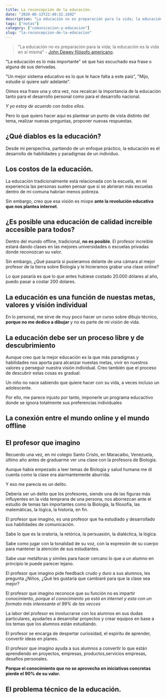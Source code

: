 ```yaml
---
title: La reconcepción de la educación.
date: "2020-06-13T22:40:32.169Z"
description: "La educación no es preparación para la vida; la educación es la vida en sí misma"
tags: ["notas"]
category: ["comunicacion-y-educacion"]
slug: "la-reconcepcion-de-la-educacion"
---
```


> "La educación no es preparación para la vida; la educación es la vida en sí misma" - [John Dewey filósofo americano](https://en.wikipedia.org/wiki/John_Dewey).

"La educación es lo más importante" sé que has escuchado esa frase o alguna de sus derivadas.

"Un mejor sistema educativo es lo que le hace falta a este país", "Mijo, estudie si quiere salir adelante".

Oímos esa frase una y otra vez, nos recalcan la importancia de la educación tanto para el desarrollo personal como para el desarrollo nacional.

_Y yo estoy de acuerdo con todos ellos._

Pero lo que quiero hacer aquí es plantear un punto de vista distinto del tema, realizar nuevas preguntas, proponer nuevas respuestas.

## ¿Qué diablos es la educación?

Desde mi perspectiva, partiendo de un enfoque práctico, la educación es el desarrollo de habilidades y paradigmas de un individuo.

## Los costos de la educación.

La educación tradicionalmente está relacionada con la escuela, en mi experiencia las personas suelen pensar que si se abrieran más escuelas dentro de mi comuna habrían menos pobreza.

Sin embargo, creo que esa visión es miope **ante la revolución educativa que nos plantea internet**.

## ¿Es posible una educación de calidad increible accesible para todos?

Dentro del mundo offline, tradicional, **no es posible**. El profesor increible estará dando clases en las mejores universidades o escuelas privadas donde reconozcan su valor.

Sin embargo, ¿Qué pasaría si pusieramos delante de una cámara al mejor profesor de la tierra sobre Biología y le hicieramos grabar una clase online?

Lo que pasaría es que lo que antes hubiese costado 20.000 dólares al año, puedo pasar a costar 200 dolares.

## La educación es una función de nuestas metas, valores y visión individual

En lo personal, me sirve de muy poco hacer un curso sobre dibujo técnico, **porque no me dedico a dibujar** y no es parte de mi visión de vida.

## La educación debe ser un proceso libre y de descubrimiento

Aunque creo que la mejor educación es la que más paradigmas y habilidades nos aporta para alcanzar nuestas metas, vivir en nuestros valores y perseguir nuestra visión individual. Creo también que el proceso de descubrir estas cosas es gradual.

Un niño no nace sabiendo que quiere hacer con su vida, a veces incluso un adolescente.

Por ello, me parece injusto por tanto, imponerle un programa educactivo donde se ignora totalmente sus preferencias individuales

## La conexión entre el mundo online y el mundo offline

## El profesor que imagino

Recuerdo una vez, en mi colegio Santo Cristo, en Maracaibo, Venezuela, último año antes de graduarme ver una clase con la profesora de Biología.

Aunque había empezado a leer temas de Biología y salud humana me di cuenta como la clase era alarmantemente aburrida.

Y eso me parecía es un delito.

Debería ser un delito que los profesores, siendo una de las figuras más influyentes en la vida temprana de una persona, nos aborrezcan ante el estudio de temas tan importantes como la Biología, la filosofía, las matemáticas, la lógica, la historia, en fin.

El profesor que imagino, es una profesor que ha estudiado y desarrollado sus habilidades de comunicación.

Sabe lo que es la oratoria, la retórica, la persuasión, la dialéctica, la lógica.

Sabe como jugar con la tonalidad de su voz, con la expresión de su cuerpo para mantener la atención de sus estudiantes.

Sabe usar metáforas y símiles para hacer cercano lo que a un alumno en principio le puede parecer lejano.

El profesor que imagino pide feedback crudo y duro a sus alumnos, les pregunta ¿Niños, ¿Qué les gustaría que cambiaré para que la clase sea mejor?

El profesor que imagino reconoce que su función no es impartir conocimiento, _porque el conocimiento ya está en internet y esta con un formato más interesante el 99% de las vecces_

La labor del profesor es involucrarse con los alumnos en sus dudas particulares, ayudarles a desarrollar proyectos y crear equipos en base a los temas que los alumnos están estudiando.

El profesor se encarga de despertar curiosidad, el espiritu de aprender, convertir ideas en planes.

El profesor que imagino ayuda a sus alumnos a convertir lo que están aprendiendo en proyectos, empresas, productos,servicios empresas, desafíos personales.

**Porque el conocimiento que no se aprovecha en iniciativas concretas pierde el 90% de su valor.**

## El problema técnico de la educación.
